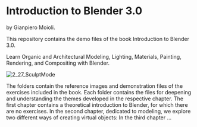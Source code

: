 # Introduction to Blender 3.0
by Gianpiero Moioli.

This repository contains the demo files of the book Introduction to Blender 3.0.

Learn Organic and Architectural Modeling, Lighting, Materials, Painting, Rendering, and Compositing with Blender.

![2_27_SculptMode](https://user-images.githubusercontent.com/95879583/147708349-262be258-0a1e-403c-91ae-9575af2d5b2e.jpg)

The folders contain the reference images and demonstration files of the exercises included in the book.
Each folder contains the files for deepening and understanding the themes developed in the respective chapter.
The first chapter contains a theoretical introduction to Blender, for which there are no exercises.
In the second chapter, dedicated to modeling, we explore two different ways of creating virtual objects: 
In the third chapter …
